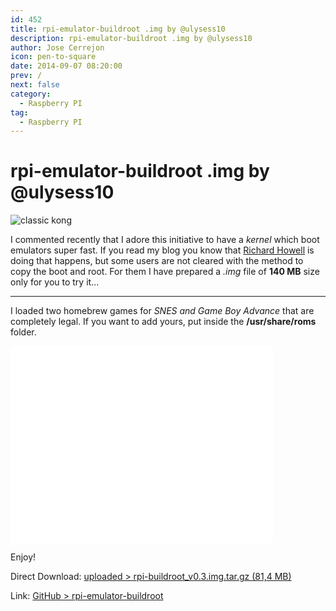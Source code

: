 ```yaml
---
id: 452
title: rpi-emulator-buildroot .img by @ulysess10
description: rpi-emulator-buildroot .img by @ulysess10
author: Jose Cerrejon
icon: pen-to-square
date: 2014-09-07 08:20:00
prev: /
next: false
category:
  - Raspberry PI
tag:
  - Raspberry PI
---
```


# rpi-emulator-buildroot .img by @ulysess10

![classic kong](/images/2014/09/classic_kong.png)

I commented recently that I adore this initiative to have a *kernel* which boot emulators super fast. If you read my blog you know that [Richard Howell](https://github.com/rmaz) is doing that happens, but some users are not cleared with the method to copy the boot and root. For them I have prepared a *.img* file of  **140 MB** size only for you to try it...

- - -
I loaded two homebrew games for *SNES and Game Boy Advance* that are completely legal. If you want to add yours, put inside the **/usr/share/roms** folder.

<iframe width="420" height="315" src="//www.youtube.com/embed/SYOyKSXFS4E" frameborder="0" allowfullscreen></iframe>

Enjoy!

Direct Download: [uploaded > rpi-buildroot_v0.3.img.tar.gz (81,4 MB)](http://ul.to/amwaelky)

Link: [GitHub > rpi-emulator-buildroot](https://github.com/rmaz/rpi-emulator-buildroot)
